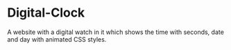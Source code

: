 # Digital-Clock
A website with a digital watch in it which shows the time with seconds, date and day with animated CSS styles.
